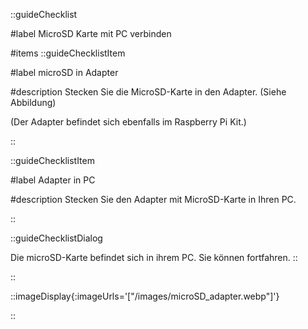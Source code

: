 ::guideChecklist

#label
MicroSD Karte mit PC verbinden

#items
::guideChecklistItem

#label
microSD in Adapter

#description
Stecken Sie die MicroSD-Karte in den Adapter. (Siehe Abbildung)

(Der Adapter befindet sich ebenfalls im Raspberry Pi Kit.)

::

::guideChecklistItem

#label
Adapter in PC

#description
Stecken Sie den Adapter mit MicroSD-Karte in Ihren PC.

::

::guideChecklistDialog

Die microSD-Karte befindet sich in ihrem PC. Sie können fortfahren.
::

::

::imageDisplay{:imageUrls='["/images/microSD_adapter.webp"]'}

::